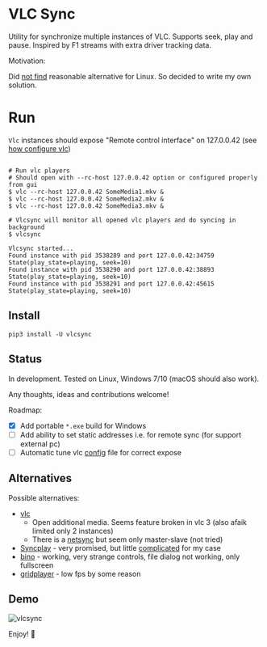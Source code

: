 VLC Sync
========

Utility for synchronize multiple instances of VLC. Supports seek, play and pause. 
Inspired by F1 streams with extra driver tracking data.  

Motivation:

Did [not find](#alternatives) reasonable alternative for Linux. 
So decided to write my own solution.

# Run

`Vlc` instances should expose "Remote control interface" on 127.0.0.42 (see [how configure vlc](./docs/vlc_setup.md))

```shell

# Run vlc players 
# Should open with --rc-host 127.0.0.42 option or configured properly from gui 
$ vlc --rc-host 127.0.0.42 SomeMedia1.mkv &
$ vlc --rc-host 127.0.0.42 SomeMedia2.mkv &
$ vlc --rc-host 127.0.0.42 SomeMedia3.mkv &

# Vlcsync will monitor all opened vlc players and do syncing in background 
$ vlcsync

Vlcsync started...
Found instance with pid 3538289 and port 127.0.0.42:34759 State(play_state=playing, seek=10)
Found instance with pid 3538290 and port 127.0.0.42:38893 State(play_state=playing, seek=10)
Found instance with pid 3538291 and port 127.0.0.42:45615 State(play_state=playing, seek=10)
```

## Install

```shell
pip3 install -U vlcsync
```

## Status 

In development. Tested on Linux, Windows 7/10 (macOS should also work).

Any thoughts, ideas and contributions welcome!

Roadmap:

- [x] Add portable `*.exe` build for Windows
- [ ] Add ability to set static addresses i.e. for remote sync (for support external pc)
- [ ] Automatic tune vlc [config](https://wiki.videolan.org/Preferences/#:~:text=Configuration%20File&text=Windows%3A%20%25appdata%25%5Cvlc%5C,%5CApplication%20Data%5Cvlc%5Cvlcrc) file for correct expose

## Alternatives

Possible alternatives:

- [vlc](https://www.videolan.org/vlc/index.ru.html) 
    - Open additional media. Seems feature broken in vlc 3 (also afaik limited only 2 instances)  
    - There is a [netsync](https://wiki.videolan.org/Documentation:Modules/netsync/) but seem only master-slave (not tried)
- [Syncplay](https://github.com/Syncplay/syncplay) - very promised, but little [complicated](https://github.com/Syncplay/syncplay/discussions/463) for my case
- [bino](https://bino3d.org/) - working, very strange controls, file dialog not working, only fullscreen
- [gridplayer](https://github.com/vzhd1701/gridplayer) - low fps by some reason

## Demo

![vlcsync](./docs/vlcsync.gif)

Enjoy! 🚀
